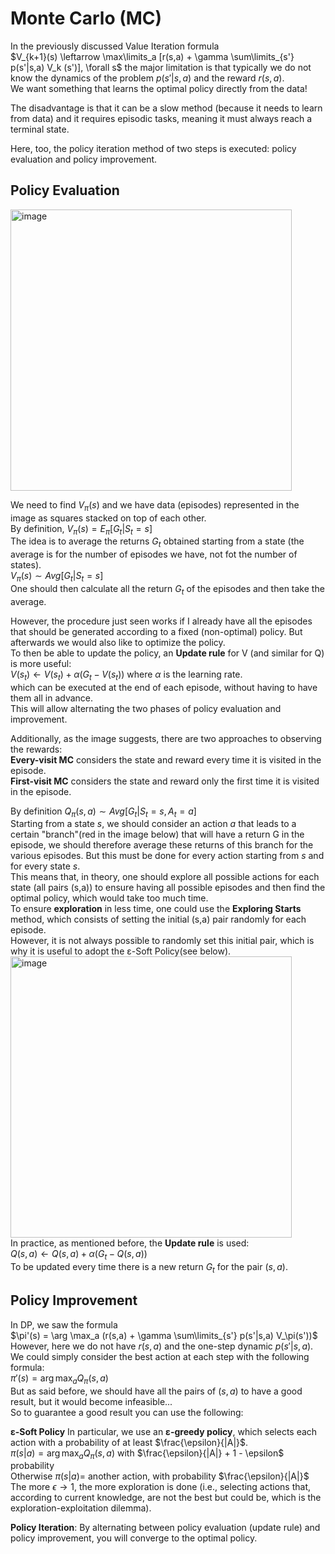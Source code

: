 # Monte Carlo (MC)
In the previously discussed Value Iteration formula  
$V_{k+1}(s) \leftarrow \max\limits_a [r(s,a) + \gamma \sum\limits_{s'} p(s'|s,a) V_k (s')], \forall s$
the major limitation is that typically we do not know the dynamics of the problem $p(s'|s,a)$ and the reward $r(s,a)$.  
We want something that learns the optimal policy directly from the data!

The disadvantage is that it can be a slow method (because it needs to learn from data) and it requires episodic tasks, meaning it must always reach a terminal state.  

Here, too, the policy iteration method of two steps is executed: policy evaluation and policy improvement.

## Policy Evaluation
<img src="https://github.com/LegionAtol/Diary-GSoC-2024/assets/118752873/5958e17e-c552-467b-8599-db5691339506" alt="image" width="450"/>  

We need to find $V_\pi(s)$ and we have data (episodes) represented in the image as squares stacked on top of each other.  
By definition, $V_\pi(s) = E_\pi[G_t|S_t=s]$  
The idea is to average the returns $G_t$ obtained starting from a state (the average is for the number of episodes we have, not fot the number of states).  
$V_\pi(s) \sim Avg[G_t|S_t=s]$  
One should then calculate all the return $G_t$ of the episodes and then take the average.  

However, the procedure just seen works if I already have all the episodes that should be generated according to a fixed (non-optimal) policy. But afterwards we would also like to optimize the policy.  
To then be able to update the policy, an **Update rule** for V (and similar for Q) is more useful:  
$V(s_t) \leftarrow V(s_t) + \alpha(G_t - V(s_t))$ where $\alpha$ is the learning rate.  
which can be executed at the end of each episode, without having to have them all in advance.  
This will allow alternating the two phases of policy evaluation and improvement.  

Additionally, as the image suggests, there are two approaches to observing the rewards:  
**Every-visit MC** considers the state and reward every time it is visited in the episode.  
**First-visit MC** considers the state and reward only the first time it is visited in the episode.  

By definition $Q_\pi(s,a) \sim Avg[G_t|S_t=s,A_t=a]$  
Starting from a state $s$, we should consider an action $a$ that leads to a certain "branch"(red in the image below) that will have a return G in the episode, we should therefore average these returns of this branch for the various episodes. But this must be done for every action starting from $s$ and for every state $s$.  
This means that, in theory, one should explore all possible actions for each state (all pairs (s,a)) to ensure having all possible episodes and then find the optimal policy, which would take too much time.  
To ensure **exploration** in less time, one could use the **Exploring Starts** method, which consists of setting the initial (s,a) pair randomly for each episode.  
However, it is not always possible to randomly set this initial pair, which is why it is useful to adopt the ε-Soft Policy(see below).  
<img src="https://github.com/LegionAtol/Diary-GSoC-2024/assets/118752873/2db56d59-672f-4d31-9ac2-254ec75145ba" alt="image" width="450"/>  
In practice, as mentioned before, the **Update rule** is used:  
$Q(s,a) \leftarrow Q(s,a) + \alpha(G_t - Q(s,a))$  
To be updated every time there is a new return $G_t$ for the pair $(s,a)$.  

## Policy Improvement
In DP, we saw the formula  
$\pi'(s) = \arg \max_a (r(s,a) + \gamma \sum\limits_{s'} p(s'|s,a) V_\pi(s'))$  
However, here we do not have $r(s,a)$ and the one-step dynamic $p(s'|s,a)$.  
We could simply consider the best action at each step with the following formula:  
$\pi'(s) = \arg \max_a Q_\pi(s,a)$  
But as said before, we should have all the pairs of $(s,a)$ to have a good result, but it would become infeasible...  
So to guarantee a good result you can use the following: 

**ε-Soft Policy**
In particular, we use an **ε-greedy policy**, which selects each action with a probability of at least $\frac{\epsilon}{|A|}$.  
$\pi(s|a) = \arg \max_a Q_\pi(s,a)$ with $\frac{\epsilon}{|A|} + 1 - \epsilon$ probability  
Otherwise $\pi(s|a) =$ another action, with probability $\frac{\epsilon}{|A|}$  
The more $\epsilon \to 1$, the more exploration is done (i.e., selecting actions that, according to current knowledge, are not the best but could be, which is the exploration-exploitation dilemma).

**Policy Iteration**: 
By alternating between policy evaluation (update rule) and policy improvement, you will converge to the optimal policy.  

